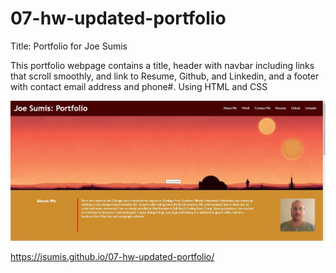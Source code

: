 # 07-hw-updated-portfolio

Title: Portfolio for Joe Sumis

This portfolio webpage contains a title, header with navbar including links that scroll smoothly, and link to Resume, Github, and Linkedin, and a footer with contact email address and phone#.
Using HTML and CSS


<img src="./assets/images/screencap.jpg" alt="screencap from finished live webpage" />

https://jsumis.github.io/07-hw-updated-portfolio/
